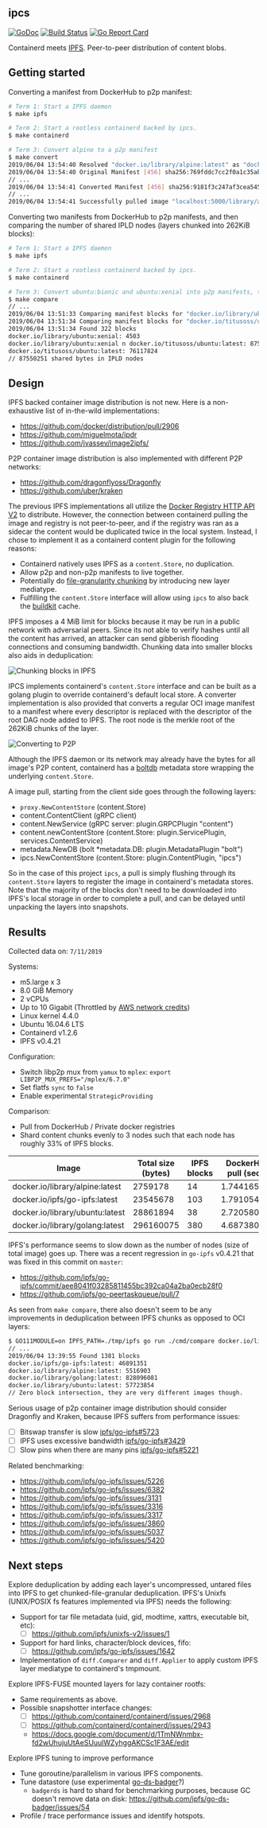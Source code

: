 ## ipcs

[![GoDoc](https://godoc.org/github.com/RTradeLtd/ipcs?status.svg)](https://godoc.org/github.com/RTradeLtd/ipcs)
[![Build Status](https://travis-ci.org/hinshun/ipcs.svg?branch=master)](https://travis-ci.org/hinshun/ipcs)
[![Go Report Card](https://goreportcard.com/badge/github.com/RTradeLtd/ipcs)](https://goreportcard.com/report/github.com/RTradeLtd/ipcs)

Containerd meets [IPFS](github.com/ipfs/go-ipfs). Peer-to-peer distribution of content blobs.

## Getting started

Converting a manifest from DockerHub to p2p manifest:

```sh
# Term 1: Start a IPFS daemon
$ make ipfs

# Term 2: Start a rootless containerd backed by ipcs.
$ make containerd

# Term 3: Convert alpine to a p2p manifest
$ make convert
2019/06/04 13:54:40 Resolved "docker.io/library/alpine:latest" as "docker.io/library/alpine:latest@sha256:769fddc7cc2f0a1c35abb2f91432e8beecf83916c421420e6a6da9f8975464b6"
2019/06/04 13:54:40 Original Manifest [456] sha256:769fddc7cc2f0a1c35abb2f91432e8beecf83916c421420e6a6da9f8975464b6:
// ...
2019/06/04 13:54:41 Converted Manifest [456] sha256:9181f3c247af3cea545adb1b769639ddb391595cce22089824702fa22a7e8cbb:
// ...
2019/06/04 13:54:41 Successfully pulled image "localhost:5000/library/alpine:p2p"
```

Converting two manifests from DockerHub to p2p manifests, and then comparing the number of shared IPLD nodes (layers chunked into 262KiB blocks):

```sh
# Term 1: Start a IPFS daemon
$ make ipfs

# Term 2: Start a rootless containerd backed by ipcs.
$ make containerd

# Term 3: Convert ubuntu:bionic and ubuntu:xenial into p2p manifests, then bucket IPLD nodes into nodes unique to each image, and nodes inside intersect.
$ make compare
// ...
2019/06/04 13:51:33 Comparing manifest blocks for "docker.io/library/ubuntu:xenial" ("sha256:8d382cbbe5aea68d0ed47e18a81d9711ab884bcb6e54de680dc82aaa1b6577b8")
2019/06/04 13:51:34 Comparing manifest blocks for "docker.io/titusoss/ubuntu:latest" ("sha256:cfdf8c2f3d5a16dc4c4bbac4c01ee5050298db30cea31088f052798d02114958")
2019/06/04 13:51:34 Found 322 blocks
docker.io/library/ubuntu:xenial: 4503
docker.io/library/ubuntu:xenial n docker.io/titusoss/ubuntu:latest: 87550251
docker.io/titusoss/ubuntu:latest: 76117824
// 87550251 shared bytes in IPLD nodes
```

## Design

IPFS backed container image distribution is not new. Here is a non-exhaustive list of in-the-wild implementations:
- https://github.com/docker/distribution/pull/2906
- https://github.com/miguelmota/ipdr
- https://github.com/jvassev/image2ipfs/

P2P container image distribution is also implemented with different P2P networks:
- https://github.com/dragonflyoss/Dragonfly
- https://github.com/uber/kraken

The previous IPFS implementations all utilize the [Docker Registry HTTP API V2](https://docs.docker.com/registry/spec/api/) to distribute. However, the connection between containerd pulling the image and registry is not peer-to-peer, and if the registry was ran as a sidecar the content would be duplicated twice in the local system. Instead, I chose to implement it as a containerd content plugin for the following reasons:
- Containerd natively uses IPFS as a `content.Store`, no duplication.
- Allow p2p and non-p2p manifests to live together.
- Potentially do [file-granularity chunking](https://github.com/AkihiroSuda/filegrain) by introducing new layer mediatype.
- Fulfilling the `content.Store` interface will allow using `ipcs` to also back the [buildkit](https://github.com/moby/buildkit) cache.

IPFS imposes a 4 MiB limit for blocks because it may be run in a public network with adversarial peers. Since its not able to verify hashes until all the content has arrived, an attacker can send gibberish flooding connections and consuming bandwidth. Chunking data into smaller blocks also aids in deduplication:

![Chunking blocks in IPFS](chunking.png)

IPCS implements containerd's `content.Store` interface and can be built as a golang plugin to override containerd's default local store. A converter implementation is also provided that converts a regular OCI image manifest to a manifest where every descriptor is replaced with the descriptor of the root DAG node added to IPFS. The root node is the merkle root of the 262KiB chunks of the layer.

![Converting to P2P](containerd-ipfs.png)

Although the IPFS daemon or its network may already have the bytes for all image's P2P content, containerd has a [boltdb](https://github.com/boltdb/bolt) metadata store wrapping the underlying `content.Store`.

A image pull, starting from the client side goes through the following layers:
- `proxy.NewContentStore` (content.Store)
- content.ContentClient (gRPC client)
- content.NewService (gRPC server: plugin.GRPCPlugin "content")
- content.newContentStore (content.Store: plugin.ServicePlugin, services.ContentService)
- metadata.NewDB (bolt *metadata.DB: plugin.MetadataPlugin "bolt")
- ipcs.NewContentStore (content.Store: plugin.ContentPlugin, "ipcs")

So in the case of this project `ipcs`, a pull is simply flushing through its `content.Store` layers to register the image in containerd's metadata stores. Note that the majority of the blocks don't need to be downloaded into IPFS's local storage in order to complete a pull, and can be delayed until unpacking the layers into snapshots.

## Results

Collected data on: `7/11/2019`

Systems:
- m5.large x 3
- 8.0 GiB Memory
- 2 vCPUs
- Up to 10 Gigabit (Throttled by [AWS network credits](https://docs.aws.amazon.com/AWSEC2/latest/UserGuide/burstable-performance-instances.html))
- Linux kernel 4.4.0
- Ubuntu 16.04.6 LTS
- Containerd v1.2.6
- IPFS v0.4.21

Configuration:
- Switch libp2p mux from `yamux` to `mplex`: `export LIBP2P_MUX_PREFS="/mplex/6.7.0"`
- Set flatfs `sync` to `false`
- Enable experimental `StrategicProviding`

Comparison:
- Pull from DockerHub / Private docker registries
- Shard content chunks evenly to 3 nodes such that each node has roughly 33% of IPFS blocks.

Image | Total size (bytes) | IPFS blocks | DockerHub pull (secs) | IPFS pull (secs) | Diff (Hub/IPFS)
----- | ------------------ | ----------- | --------------------- | ---------------- | ---------------
docker.io/library/alpine:latest | 2759178 | 14 | 1.744165732 | 0.7662775298 | 227.62%
docker.io/ipfs/go-ipfs:latest | 23545678 | 103 | 1.791054265 | 1.633165299 | 109.67%
docker.io/library/ubuntu:latest | 28861894 | 38 | 2.720580011 | 1.629809674 | 116.93%
docker.io/library/golang:latest | 296160075 | 380 | 4.687380759 | 6.015498289 | 77.92%

IPFS's performance seems to slow down as the number of nodes (size of total image) goes up. There was a recent regression in `go-ipfs` v0.4.21 that was fixed in this commit on `master`:
- https://github.com/ipfs/go-ipfs/commit/aee8041f03285811455bc392ca04a2ba0ecb28f0
- https://github.com/ipfs/go-peertaskqueue/pull/7

As seen from `make compare`, there also doesn't seem to be any improvements in deduplication between IPFS chunks as opposed to OCI layers:

```sh
$ GO111MODULE=on IPFS_PATH=./tmp/ipfs go run ./cmd/compare docker.io/library/alpine:latest docker.io/library/ubuntu:latest docker.io/library/golang:latest docker.io/ipfs/go-ipfs:latest
// ...
2019/06/04 13:39:55 Found 1381 blocks
docker.io/ipfs/go-ipfs:latest: 46891351
docker.io/library/alpine:latest: 5516903
docker.io/library/golang:latest: 828096081
docker.io/library/ubuntu:latest: 57723854
// Zero block intersection, they are very different images though.
```

Serious usage of p2p container image distribution should consider Dragonfly and Kraken, because IPFS suffers from performance issues:
- [ ] Bitswap transfer is slow [ipfs/go-ipfs#5723](https://github.com/ipfs/go-ipfs/issues/5723)
- [ ] IPFS uses excessive bandwidth [ipfs/go-ipfs#3429](https://github.com/ipfs/go-ipfs/issues/3429)
- [ ] Slow pins when there are many pins [ipfs/go-ipfs#5221](https://github.com/ipfs/go-ipfs/issues/5221) 

Related benchmarking:
- https://github.com/ipfs/go-ipfs/issues/5226
- https://github.com/ipfs/go-ipfs/issues/6382
- https://github.com/ipfs/go-ipfs/issues/3131
- https://github.com/ipfs/go-ipfs/issues/3316
- https://github.com/ipfs/go-ipfs/issues/3317
- https://github.com/ipfs/go-ipfs/issues/3860
- https://github.com/ipfs/go-ipfs/issues/5037
- https://github.com/ipfs/go-ipfs/issues/5420

## Next steps

Explore deduplication by adding each layer's uncompressed, untared files into IPFS to get chunked-file-granular deduplication. IPFS's Unixfs (UNIX/POSIX fs features implemented via IPFS) needs the following:
- Support for tar file metadata (uid, gid, modtime, xattrs, executable bit, etc):
  - [ ] https://github.com/ipfs/unixfs-v2/issues/1
- Support for hard links, character/block devices, fifo:
  - [ ] https://github.com/ipfs/go-ipfs/issues/1642
- Implementation of `diff.Comparer` and `diff.Applier` to apply custom IPFS layer mediatype to containerd's tmpmount. 

Explore IPFS-FUSE mounted layers for lazy container rootfs:
- Same requirements as above.
- Possible snapshotter interface changes:
  - [ ] https://github.com/containerd/containerd/issues/2968
  - [ ] https://github.com/containerd/containerd/issues/2943
  - https://docs.google.com/document/d/1TmNWnmbx-fd2wUhujuUtAeSUuulWZyhggAKCSc1F3AE/edit

Explore IPFS tuning to improve performance
- Tune goroutine/parallelism in various IPFS components.
- Tune datastore (use experimental [go-ds-badger](https://github.com/ipfs/go-ds-badger)?)
  - `badgerds` is hard to shard for benchmarking purposes, because GC doesn't remove data on disk: https://github.com/ipfs/go-ds-badger/issues/54
- Profile / trace performance issues and identify hotspots.
